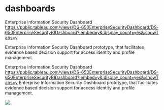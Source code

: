# dashboards
Enterprise Information Security Dashboard
https://public.tableau.com/views/DS-650EnterpriseSecurityDashboard/DS-650EnterpriseSecurityBIDashboard?:embed=y&:display_count=yes&:showTabs=y

Enterprise Information Security Dashboard prototype, that facilitates evidence based decision support for access identity and profile management.

Enterprise Information Security Dashboard
https://public.tableau.com/views/DS-650EnterpriseSecurityDashboard/DS-650EnterpriseSecurityBIDashboard?:embed=y&:display_count=yes&:showTabs=y
Enterprise Information Security Dashboard prototype, that facilitates evidence based decision support for access identity and profile management.

<div class='tableauPlaceholder' id='viz1580594830961' style='position: relative'><noscript><a href='https:&#47;&#47;public.tableau.com&#47;views&#47;DS-650EnterpriseSecurityDashboard&#47;DS-650EnterpriseSecurityBIDashboard?:embed=y&amp;:display_count=yes&amp;:showTabs=y'><img alt=' ' src='https:&#47;&#47;public.tableau.com&#47;static&#47;images&#47;DS&#47;DS-650EnterpriseSecurityDashboard&#47;DS-650EnterpriseSecurityBIDashboard&#47;1_rss.png' style='border: none' /></a></noscript><object class='tableauViz'  style='display:none;'><param name='host_url' value='https%3A%2F%2Fpublic.tableau.com%2F' /> <param name='embed_code_version' value='3' /> <param name='site_root' value='' /><param name='name' value='DS-650EnterpriseSecurityDashboard&#47;DS-650EnterpriseSecurityBIDashboard' /><param name='tabs' value='no' /><param name='toolbar' value='yes' /><param name='static_image' value='https:&#47;&#47;public.tableau.com&#47;static&#47;images&#47;DS&#47;DS-650EnterpriseSecurityDashboard&#47;DS-650EnterpriseSecurityBIDashboard&#47;1.png' /> <param name='animate_transition' value='yes' /><param name='display_static_image' value='yes' /><param name='display_spinner' value='yes' /><param name='display_overlay' value='yes' /><param name='display_count' value='yes' /><param name='showTabs' value='y' /></object></div>                <script type='text/javascript'>                    var divElement = document.getElementById('viz1580594830961');                    var vizElement = divElement.getElementsByTagName('object')[0];                    vizElement.style.width='1000px';vizElement.style.height='827px';                    var scriptElement = document.createElement('script');                    scriptElement.src = 'https://public.tableau.com/javascripts/api/viz_v1.js';                    vizElement.parentNode.insertBefore(scriptElement, vizElement);                </script>
